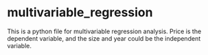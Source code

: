 # multivariable_regression
This is a python file for multivariable regression analysis. Price is the dependent variable, and the size and year could be the independent variable. 
